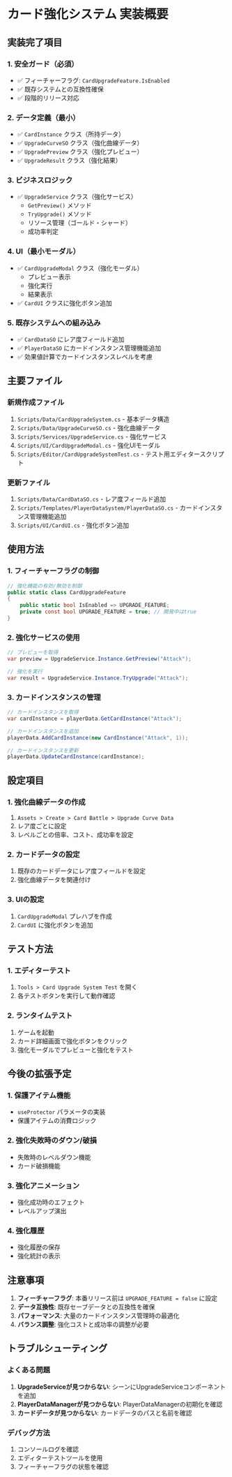 # カード強化システム 実装概要

## 実装完了項目

### 1. 安全ガード（必須）
- ✅ フィーチャーフラグ: `CardUpgradeFeature.IsEnabled`
- ✅ 既存システムとの互換性確保
- ✅ 段階的リリース対応

### 2. データ定義（最小）
- ✅ `CardInstance` クラス（所持データ）
- ✅ `UpgradeCurveSO` クラス（強化曲線データ）
- ✅ `UpgradePreview` クラス（強化プレビュー）
- ✅ `UpgradeResult` クラス（強化結果）

### 3. ビジネスロジック
- ✅ `UpgradeService` クラス（強化サービス）
  - `GetPreview()` メソッド
  - `TryUpgrade()` メソッド
  - リソース管理（ゴールド・シャード）
  - 成功率判定

### 4. UI（最小モーダル）
- ✅ `CardUpgradeModal` クラス（強化モーダル）
  - プレビュー表示
  - 強化実行
  - 結果表示
- ✅ `CardUI` クラスに強化ボタン追加

### 5. 既存システムへの組み込み
- ✅ `CardDataSO` にレア度フィールド追加
- ✅ `PlayerDataSO` にカードインスタンス管理機能追加
- ✅ 効果値計算でカードインスタンスレベルを考慮

## 主要ファイル

### 新規作成ファイル
1. `Scripts/Data/CardUpgradeSystem.cs` - 基本データ構造
2. `Scripts/Data/UpgradeCurveSO.cs` - 強化曲線データ
3. `Scripts/Services/UpgradeService.cs` - 強化サービス
4. `Scripts/UI/CardUpgradeModal.cs` - 強化UIモーダル
5. `Scripts/Editor/CardUpgradeSystemTest.cs` - テスト用エディタースクリプト

### 更新ファイル
1. `Scripts/Data/CardDataSO.cs` - レア度フィールド追加
2. `Scripts/Templates/PlayerDataSystem/PlayerDataSO.cs` - カードインスタンス管理機能追加
3. `Scripts/UI/CardUI.cs` - 強化ボタン追加

## 使用方法

### 1. フィーチャーフラグの制御
```csharp
// 強化機能の有効/無効を制御
public static class CardUpgradeFeature
{
    public static bool IsEnabled => UPGRADE_FEATURE;
    private const bool UPGRADE_FEATURE = true; // 開発中はtrue
}
```

### 2. 強化サービスの使用
```csharp
// プレビューを取得
var preview = UpgradeService.Instance.GetPreview("Attack");

// 強化を実行
var result = UpgradeService.Instance.TryUpgrade("Attack");
```

### 3. カードインスタンスの管理
```csharp
// カードインスタンスを取得
var cardInstance = playerData.GetCardInstance("Attack");

// カードインスタンスを追加
playerData.AddCardInstance(new CardInstance("Attack", 1));

// カードインスタンスを更新
playerData.UpdateCardInstance(cardInstance);
```

## 設定項目

### 1. 強化曲線データの作成
1. `Assets > Create > Card Battle > Upgrade Curve Data`
2. レア度ごとに設定
3. レベルごとの倍率、コスト、成功率を設定

### 2. カードデータの設定
1. 既存のカードデータにレア度フィールドを設定
2. 強化曲線データを関連付け

### 3. UIの設定
1. `CardUpgradeModal` プレハブを作成
2. `CardUI` に強化ボタンを追加

## テスト方法

### 1. エディターテスト
1. `Tools > Card Upgrade System Test` を開く
2. 各テストボタンを実行して動作確認

### 2. ランタイムテスト
1. ゲームを起動
2. カード詳細画面で強化ボタンをクリック
3. 強化モーダルでプレビューと強化をテスト

## 今後の拡張予定

### 1. 保護アイテム機能
- `useProtector` パラメータの実装
- 保護アイテムの消費ロジック

### 2. 強化失敗時のダウン/破損
- 失敗時のレベルダウン機能
- カード破損機能

### 3. 強化アニメーション
- 強化成功時のエフェクト
- レベルアップ演出

### 4. 強化履歴
- 強化履歴の保存
- 強化統計の表示

## 注意事項

1. **フィーチャーフラグ**: 本番リリース前は `UPGRADE_FEATURE = false` に設定
2. **データ互換性**: 既存セーブデータとの互換性を確保
3. **パフォーマンス**: 大量のカードインスタンス管理時の最適化
4. **バランス調整**: 強化コストと成功率の調整が必要

## トラブルシューティング

### よくある問題
1. **UpgradeServiceが見つからない**: シーンにUpgradeServiceコンポーネントを追加
2. **PlayerDataManagerが見つからない**: PlayerDataManagerの初期化を確認
3. **カードデータが見つからない**: カードデータのパスと名前を確認

### デバッグ方法
1. コンソールログを確認
2. エディターテストツールを使用
3. フィーチャーフラグの状態を確認
